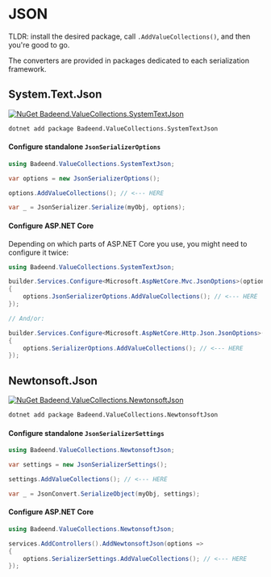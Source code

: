 # JSON

TLDR: install the desired package, call `.AddValueCollections()`, and then you're good to go.

The converters are provided in packages dedicated to each serialization framework.

## System.Text.Json

[![NuGet Badeend.ValueCollections.SystemTextJson](https://img.shields.io/nuget/v/Badeend.ValueCollections.SystemTextJson?label=Badeend.ValueCollections.SystemTextJson)](https://www.nuget.org/packages/Badeend.ValueCollections.SystemTextJson)

```sh
dotnet add package Badeend.ValueCollections.SystemTextJson
```

#### Configure standalone `JsonSerializerOptions`

```cs
using Badeend.ValueCollections.SystemTextJson;

var options = new JsonSerializerOptions();

options.AddValueCollections(); // <--- HERE

var _ = JsonSerializer.Serialize(myObj, options);

```

#### Configure ASP.NET Core

Depending on which parts of ASP.NET Core you use, you might need to configure it twice:

```cs
using Badeend.ValueCollections.SystemTextJson;

builder.Services.Configure<Microsoft.AspNetCore.Mvc.JsonOptions>(options =>
{
    options.JsonSerializerOptions.AddValueCollections(); // <--- HERE
});

// And/or:

builder.Services.Configure<Microsoft.AspNetCore.Http.Json.JsonOptions>(options =>
{
    options.SerializerOptions.AddValueCollections(); // <--- HERE
});
```


## Newtonsoft.Json

[![NuGet Badeend.ValueCollections.NewtonsoftJson](https://img.shields.io/nuget/v/Badeend.ValueCollections.NewtonsoftJson?label=Badeend.ValueCollections.NewtonsoftJson)](https://www.nuget.org/packages/Badeend.ValueCollections.NewtonsoftJson)

```sh
dotnet add package Badeend.ValueCollections.NewtonsoftJson
```

#### Configure standalone `JsonSerializerSettings`

```cs
using Badeend.ValueCollections.NewtonsoftJson;

var settings = new JsonSerializerSettings();

settings.AddValueCollections(); // <--- HERE

var _ = JsonConvert.SerializeObject(myObj, settings);

```

#### Configure ASP.NET Core

```cs
using Badeend.ValueCollections.NewtonsoftJson;

services.AddControllers().AddNewtonsoftJson(options =>
{
    options.SerializerSettings.AddValueCollections(); // <--- HERE
});
```